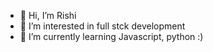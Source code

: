 - 👋 Hi, I’m Rishi
- 👀 I’m interested in full stck development
- 🌱 I’m currently learning Javascript, python :)
